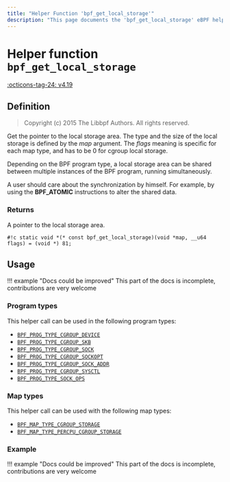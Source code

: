 ```yaml
---
title: "Helper Function 'bpf_get_local_storage'"
description: "This page documents the 'bpf_get_local_storage' eBPF helper function, including its definition, usage, program types that can use it, and examples."
---
```

# Helper function `bpf_get_local_storage`

<!-- [FEATURE_TAG](bpf_get_local_storage) -->
[:octicons-tag-24: v4.19](https://github.com/torvalds/linux/commit/cd3394317653837e2eb5c5d0904a8996102af9fc)
<!-- [/FEATURE_TAG] -->

## Definition

> Copyright (c) 2015 The Libbpf Authors. All rights reserved.


<!-- [HELPER_FUNC_DEF] -->
Get the pointer to the local storage area. The type and the size of the local storage is defined by the _map_ argument. The _flags_ meaning is specific for each map type, and has to be 0 for cgroup local storage.

Depending on the BPF program type, a local storage area can be shared between multiple instances of the BPF program, running simultaneously.

A user should care about the synchronization by himself. For example, by using the **BPF_ATOMIC** instructions to alter the shared data.

### Returns

A pointer to the local storage area.

`#!c static void *(* const bpf_get_local_storage)(void *map, __u64 flags) = (void *) 81;`
<!-- [/HELPER_FUNC_DEF] -->

## Usage

!!! example "Docs could be improved"
    This part of the docs is incomplete, contributions are very welcome

### Program types

This helper call can be used in the following program types:

<!-- DO NOT EDIT MANUALLY -->
<!-- [HELPER_FUNC_PROG_REF] -->
 * [`BPF_PROG_TYPE_CGROUP_DEVICE`](../program-type/BPF_PROG_TYPE_CGROUP_DEVICE.md)
 * [`BPF_PROG_TYPE_CGROUP_SKB`](../program-type/BPF_PROG_TYPE_CGROUP_SKB.md)
 * [`BPF_PROG_TYPE_CGROUP_SOCK`](../program-type/BPF_PROG_TYPE_CGROUP_SOCK.md)
 * [`BPF_PROG_TYPE_CGROUP_SOCKOPT`](../program-type/BPF_PROG_TYPE_CGROUP_SOCKOPT.md)
 * [`BPF_PROG_TYPE_CGROUP_SOCK_ADDR`](../program-type/BPF_PROG_TYPE_CGROUP_SOCK_ADDR.md)
 * [`BPF_PROG_TYPE_CGROUP_SYSCTL`](../program-type/BPF_PROG_TYPE_CGROUP_SYSCTL.md)
 * [`BPF_PROG_TYPE_SOCK_OPS`](../program-type/BPF_PROG_TYPE_SOCK_OPS.md)
<!-- [/HELPER_FUNC_PROG_REF] -->


### Map types

This helper call can be used with the following map types:

<!-- DO NOT EDIT MANUALLY -->
<!-- [HELPER_FUNC_MAP_REF] -->
 * [`BPF_MAP_TYPE_CGROUP_STORAGE`](../map-type/BPF_MAP_TYPE_CGROUP_STORAGE.md)
 * [`BPF_MAP_TYPE_PERCPU_CGROUP_STORAGE`](../map-type/BPF_MAP_TYPE_PERCPU_CGROUP_STORAGE.md)
<!-- [/HELPER_FUNC_MAP_REF] -->

### Example

!!! example "Docs could be improved"
    This part of the docs is incomplete, contributions are very welcome
